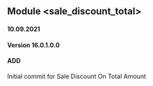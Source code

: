 ## Module <sale_discount_total>

#### 10.09.2021
#### Version 16.0.1.0.0
#### ADD
Initial commit for Sale Discount On Total Amount



